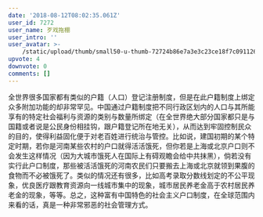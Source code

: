 ```yaml
---
date: '2018-08-12T08:02:35.061Z'
user_id: 7272
user_name: 歹戏拖棚
user_intro: ''
user_avatar: >-
    /static/upload/thumb/small50-u-thumb-72724b86e7a3e3c23ce18f7c091126c6ccb02a7d6f56.png
upvote: 4
downvote: 0
comments: []
---
```


全世界很多国家都有类似的户籍（人口）登记注册制度，但是在此户籍制度上绑定众多附加功能的却非常罕见。中国通过户籍制度把不同行政区划内的人口与其所能享有的特定社会福利与资源的类别与数量所绑定（在全世界绝大部分国家都只是与国籍或者说是公民身份相挂钩，跟户籍登记所在地无关），从而达到牢固控制民众的目的，使得利益固化便于对老百姓进行统治与管控。比如说，建国初期的某个特定时期，若你是河南某些农村的户口就得活活饿死，但你若是上海或北京户口则不会发生这样情况（因为大城市饿死人在国际上有碍观瞻会给中共抹黑），倘若没有实行此户口制度，那些被活活饿死的河南农民们只要搬去上海或北京就领到果腹的食物而不必被饿死了。类似的情况还有很多，比如高考录取分数线划定的不公平现象，优良医疗跟教育资源向一线城市集中的现象，城市居民养老金高于农村居民养老金的现象，等等。总之，这种富有中国特色的社会主义户口制度，在全球范围内来看的话，真是一种非常邪恶的社会管理方式。

